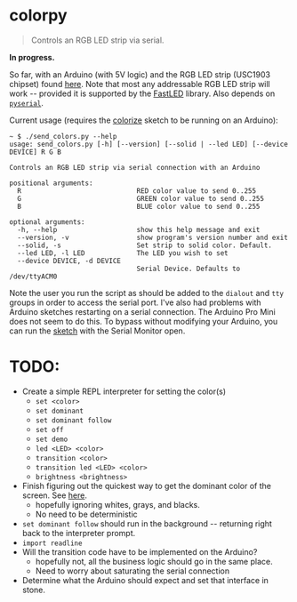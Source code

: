 # colorpy
> Controls an RGB LED strip via serial.

**In progress.**

So far, with an Arduino (with 5V logic) and the RGB LED strip (USC1903 chipset) found [here](https://moderndevice.com/product/serial-rgb-led-strips-ucs1903/). Note that most any addressable RGB LED strip will work -- provided it is supported by the [FastLED](https://github.com/FastLED/FastLED) library. Also depends on [`pyserial`](https://github.com/pyserial/pyserial).

Current usage (requires the [colorize](colorize) sketch to be running on an Arduino):

```
~ $ ./send_colors.py --help
usage: send_colors.py [-h] [--version] [--solid | --led LED] [--device DEVICE] R G B

Controls an RGB LED strip via serial connection with an Arduino

positional arguments:
  R                             RED color value to send 0..255
  G                             GREEN color value to send 0..255
  B                             BLUE color value to send 0..255

optional arguments:
  -h, --help                    show this help message and exit
  --version, -v                 show program's version number and exit
  --solid, -s                   Set strip to solid color. Default.
  --led LED, -l LED             The LED you wish to set
  --device DEVICE, -d DEVICE
                                Serial Device. Defaults to /dev/ttyACM0
```

Note the user you run the script as should be added to the `dialout` and `tty` groups in order to access the serial port. I've also had problems with Arduino sketches restarting on a serial connection. The Arduino Pro Mini does not seem to do this. To bypass without modifying your Arduino, you can run the [sketch](colorize) with the Serial Monitor open.

# TODO:
* Create a simple REPL interpreter for setting the color(s)
    - `set <color>`
    - `set dominant`
    - `set dominant follow`
    - `set off`
    - `set demo`
    - `led <LED> <color>`
    - `transition <color>`
    - `transition led <LED> <color>`
    - `brightness <brightness>`
* Finish figuring out the quickest way to get the dominant color of the screen. See [here](colors).
    - hopefully ignoring whites, grays, and blacks.
    - No need to be deterministic
* `set dominant follow` should run in the background -- returning right back to the interpreter prompt.
* `import readline`
* Will the transition code have to be implemented on the Arduino?
    - hopefully not, all the business logic should go in the same place.
    - Need to worry about saturating the serial connection
* Determine what the Arduino should expect and set that interface in stone.
